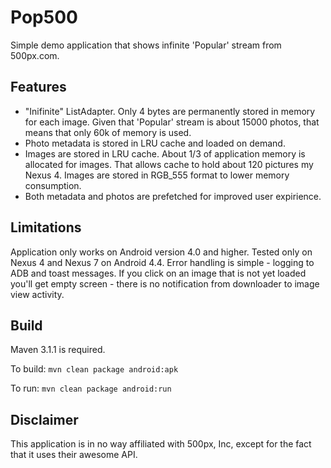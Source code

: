 Pop500
======

Simple demo application that shows infinite 'Popular' stream from 500px.com.


Features
--------

 - "Inifinite" ListAdapter. Only 4 bytes are permanently stored in memory for each image. Given that 'Popular' stream is about 15000 photos, that means that only 60k of memory is used.
 - Photo metadata is stored in LRU cache and loaded on demand.
 - Images are stored in LRU cache. About 1/3 of application memory is allocated for images. That allows cache to hold about 120 pictures my Nexus 4. Images are stored in RGB_555 format to lower memory consumption.
 - Both metadata and photos are prefetched for improved user expirience.
 

Limitations
-----------

Application only works on Android version 4.0 and higher. Tested only on Nexus 4 and Nexus 7 on Android 4.4.
Error handling is simple - logging to ADB and toast messages.
If you click on an image that is not yet loaded you'll get empty screen - there is no notification from downloader to image view activity.

Build
-----

Maven 3.1.1 is required. 

To build:
  `mvn clean package android:apk`
  
To run:
  `mvn clean package android:run`

Disclaimer
----------

This application is in no way affiliated with 500px, Inc, except for the fact that it uses their awesome API.
